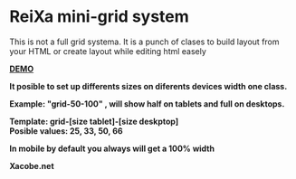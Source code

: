 <h1> ReiXa mini-grid system </h1>

This is not a full grid systema. It is a punch of clases to build layout from your HTML 
or create layout while editing html easely

<a href="http://www.xacobe.net/demo/reixa" target="_blank"><b>DEMO</a>

It posible to set up differents sizes on diferents devices width one class.

Example: "grid-50-100" , will show half on tablets and full on desktops.<br>

<b>Template:</b> grid-[size tablet]-[size deskptop] <br>
<b>Posible values:</b> 25, 33, 50, 66

In mobile by default you always will get a 100% width

Xacobe.net
